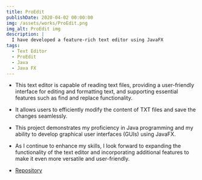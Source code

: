 ```yaml
---
title: ProEdit
publishDate: 2020-04-02 00:00:00
img: /assets/works/ProEdit.png
img_alt: ProEdit img
description: |
  I have developed a feature-rich text editor using JavaFX
tags:
  - Text Editor
  - ProEdit
  - Java
  - Java FX
---
```


- This text editor is capable of reading text files, providing a user-friendly interface for editing and formatting text, and supporting essential features such as find and replace
functionality. 
- It allows users to efficiently modify the content of TXT files and save the changes seamlessly. 
- This project demonstrates my proficiency in Java programming and my ability to develop graphical user interfaces (GUIs) using JavaFX.
- As I continue to enhance my skills, I look forward to expanding the functionality of the text editor and
incorporating additional features to make it even more versatile and user-friendly.

- [Repository](https://github.com/Pethum-Jeewantha/text-editor)
